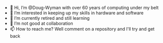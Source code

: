 - 👋 Hi, I’m @Doug-Wyman with over 60 years of computing under my belt
- 👀 I’m interested in keeping up my skills in hardware and software
- 🌱 I’m currently retired and still learning 
- 💞️ I’m not good at collaboration
- 📫 How to reach me?  Well comment on a repository and I'll try and get back

<!---
Doug-Wyman/Doug-Wyman is a ✨ special ✨ repository because its `README.md` (this file) appears on your GitHub profile.
You can click the Preview link to take a look at your changes.
--->
